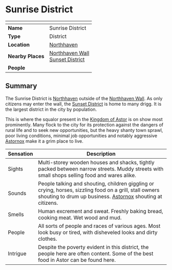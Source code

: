 # Sunrise District

| []() | |
| --- | --- |
| **Name** | Sunrise District |
| **Type** | District |
| **Location** | [Northhaven](../cities/northhaven.md) |
| **Nearby Places** | [Northhaven Wall](../structures/northhaven-wall.md)<br />[Sunset District](sunset-district.md) |
| **People** | |

## Summary

The Sunrise District is [Northhaven](../cities/northhaven.md) outside of the [Northhaven Wall](../structures/northhaven-wall.md). As only citizens may enter the wall, the [Sunset District](sunset-district.md) is home to many drigg. It is the largest district in the city by population.

This is where the squalor present in the [Kingdom of Astor](../../civilisations/kingdom-of-astor/README.md) is on show most prominently. Many flock to the city for its protection against the dangers of rural life and to seek new opportunities, but the heavy shanty town sprawl, poor living conditions, minimal job opportunities and notably aggressive [Astornox](../../civilisations/kingdom-of-astor/organisations/astornox/astornox.md) make it a grim place to live.

| Sensation | Description |
| ---- | --- |
| Sights | Multi-storey wooden houses and shacks, tightly packed between narrow streets. Muddy streets with small shops selling food and wares alike. |
| Sounds | People talking and shouting, children giggling or crying, horses, sizzling food on a grill, stall owners shouting to drum up business. [Astornox](../../civilisations/kingdom-of-astor/organisations/astornox/astornox.md) shouting at citizens. |
| Smells | Human excrement and sweat. Freshly baking bread, cooking meat. Wet wood and mud. |
| People | All sorts of people and races of various ages. Most look busy or tired, with disheveled looks and dirty clothes. |
| Intrigue | Despite the poverty evident in this district, the people here are often content. Some of the best food in Astor can be found here. |
